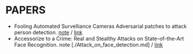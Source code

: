 # PAPERS

- Fooling Automated Survelliance Cameras  Adversarial patches to attack person detection. [note](./Fooling-YOLOv2.md)  / [link](https://arxiv.org/pdf/1904.08653.pdf)
- Accessorize to a Crime: Real and Stealthy Attacks on
State-of-the-Art Face Recognition. note [./Attack_on_face_detection.md] / [link](https://www.cs.cmu.edu/~sbhagava/papers/face-rec-ccs16.pdf)
